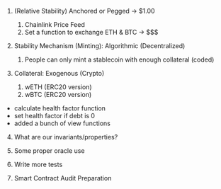 1. (Relative Stability) Anchored or Pegged -> $1.00
   1. Chainlink Price Feed
   2. Set a function to exchange ETH & BTC -> $$$
   
2. Stability Mechanism (Minting): Algorithmic (Decentralized)
   1. People can only mint a stablecoin with enough collateral (coded)
   
3. Collateral: Exogenous (Crypto)
   1. wETH (ERC20 version)
   2. wBTC (ERC20 version)


- calculate health factor function
- set health factor if debt is 0
- added a bunch of view functions


4. What are our invariants/properties?

5. Some proper oracle use
6. Write more tests
7. Smart Contract Audit Preparation
